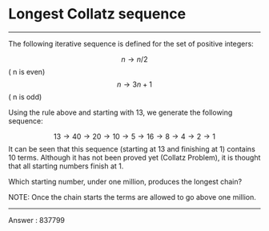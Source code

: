 # Longest Collatz sequence
------

The following iterative sequence is defined for the set of positive integers:

$$n → n/2$$ (  n  is even)
$$n → 3n + 1$$ ( n  is odd)

Using the rule above and starting with $13$, we generate the following sequence:

$$13 → 40 → 20 → 10 → 5 → 16 → 8 → 4 → 2 → 1$$
It can be seen that this sequence (starting at $13$ and finishing at $1$) contains $10$ terms. Although it has not been proved yet (Collatz Problem), it is thought that all starting numbers finish at 1.

Which starting number, under one million, produces the longest chain?

NOTE: Once the chain starts the terms are allowed to go above one million.



------------------

Answer : 837799
